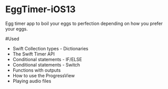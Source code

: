 # EggTimer-iOS13
Egg timer app to boil your eggs to perfection depending on how you prefer your eggs. 

#Used
* Swift Collection types - Dictionaries
* The Swift Timer API
* Conditional statements - IF/ELSE
* Conditional statements - Switch
* Functions with outputs
* How to use the ProgressView
* Playing audio files